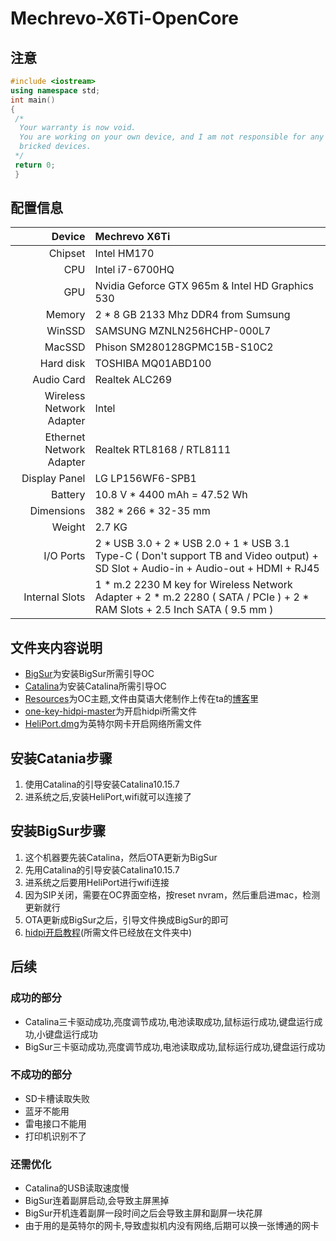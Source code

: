 # Mechrevo-X6Ti-OpenCore

## 注意

```cpp
#include <iostream>
using namespace std;
int main()
{
 /*
  Your warranty is now void.
  You are working on your own device, and I am not responsible for any
  bricked devices.
 */
 return 0;
 }
```

## 配置信息
| Device       | Mechrevo X6Ti                                     | 
| -----------: | :---------------------------------------------- | 
| Chipset | Intel HM170 |
| CPU          | Intel i7-6700HQ  | 
| GPU | Nvidia Geforce GTX 965m & Intel HD Graphics 530                             |
| Memory       | 2 * 8 GB 2133 Mhz DDR4 from Sumsung          | 
| WinSSD      | SAMSUNG MZNLN256HCHP-000L7                           |
| MacSSD       | Phison SM280128GPMC15B-S10C2               |
|    Hard disk    |    TOSHIBA MQ01ABD100 |
| Audio Card      | Realtek ALC269                   | 
| Wireless Network Adapter | Intel                          | 
| Ethernet Network Adapter | Realtek RTL8168 / RTL8111 |
| Display Panel      | LG LP156WF6-SPB1            | 
| Battery | 10.8 V * 4400 mAh = 47.52 Wh |
| Dimensions | 382 * 266 * 32-35 mm |
| Weight | 2.7 KG |
| I/O Ports | 2 * USB 3.0 + 2 * USB 2.0 + 1 * USB 3.1 Type-C ( Don't support TB and Video output) + SD Slot + Audio-in + Audio-out + HDMI + RJ45 |
| Internal Slots | 1 * m.2 2230 M key for Wireless Network Adapter + 2 * m.2 2280 ( SATA / PCIe ) + 2 * RAM Slots + 2.5 Inch SATA ( 9.5 mm ) |

## 文件夹内容说明
- [BigSur](https://github.com/YuZhangWang/Mechrevo-X6Ti-OpenCore/tree/master/BigSur/EFI)为安装BigSur所需引导OC
- [Catalina](https://github.com/YuZhangWang/Mechrevo-X6Ti-OpenCore/tree/master/Catalina/EFI)为安装Catalina所需引导OC
- [Resources](https://github.com/YuZhangWang/Mechrevo-X6Ti-OpenCore/tree/master/Resources)为OC主题,文件由莫语大佬制作上传在ta的[博客](https://www.cmbs-soft.com/oc-theme-richu/)里
- [one-key-hidpi-master](https://github.com/YuZhangWang/Mechrevo-X6Ti-OpenCore/tree/master/one-key-hidpi-master)为开启hidpi所需文件
- [HeliPort.dmg](https://github.com/YuZhangWang/Mechrevo-X6Ti-OpenCore/blob/master/HeliPort.dmg)为英特尔网卡开启网络所需文件

## 安装Catania步骤
1. 使用Catalina的引导安装Catalina10.15.7  
2. 进系统之后,安装HeliPort,wifi就可以连接了
 
## 安装BigSur步骤  
1. 这个机器要先装Catalina，然后OTA更新为BigSur  
2. 先用Catalina的引导安装Catalina10.15.7  
3. 进系统之后要用HeliPort进行wifi连接  
4. 因为SIP关闭，需要在OC界面空格，按reset nvram，然后重启进mac，检测更新就行  
5. OTA更新成BigSur之后，引导文件换成BigSur的即可  
6. [hidpi开启教程](https://blog.csdn.net/qq_37417018/article/details/113701115)(所需文件已经放在文件夹中)

## 后续
### 成功的部分
- Catalina三卡驱动成功,亮度调节成功,电池读取成功,鼠标运行成功,键盘运行成功,小键盘运行成功
- BigSur三卡驱动成功,亮度调节成功,电池读取成功,鼠标运行成功,键盘运行成功


### 不成功的部分
- SD卡槽读取失败
- 蓝牙不能用
- 雷电接口不能用
- 打印机识别不了


### 还需优化
- Catalina的USB读取速度慢
- BigSur连着副屏启动,会导致主屏黑掉
- BigSur开机连着副屏一段时间之后会导致主屏和副屏一块花屏
- 由于用的是英特尔的网卡,导致虚拟机内没有网络,后期可以换一张博通的网卡

